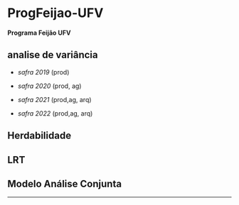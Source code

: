 # ProgFeijao-UFV
**Programa Feijão UFV**

## analise de variância 

* *safra 2019* (prod)

* *safra 2020* (prod, ag)

* *safra 2021* (prod,ag, arq)

* *safra 2022* (prod,ag, arq)

## Herdabilidade


## LRT 


## Modelo Análise Conjunta

---
